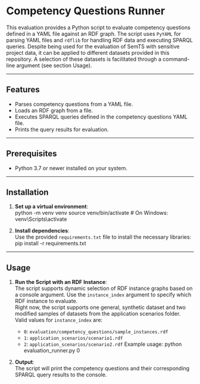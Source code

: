 # Competency Questions Runner

This evaluation provides a Python script to evaluate competency questions defined in a YAML file against an RDF graph. The script uses `PyYAML` for parsing YAML files and `rdflib` for handling RDF data and executing SPARQL queries. Despite being used for the evaluation of SemTS with sensitive project data, it can be applied to different datasets provided in this repository.
A selection of these datasets is facilitated through a command-line argument (see section Usage).

---

## Features

- Parses competency questions from a YAML file.  
- Loads an RDF graph from a file.  
- Executes SPARQL queries defined in the competency questions YAML file.  
- Prints the query results for evaluation.  

---

## Prerequisites

- Python 3.7 or newer installed on your system.

---

## Installation

1. **Set up a virtual environment**:  
python -m venv venv source venv/bin/activate # On Windows: venv\Scripts\activate

2. **Install dependencies**:  
Use the provided `requirements.txt` file to install the necessary libraries: pip install -r requirements.txt
---

## Usage

1. **Run the Script with an RDF Instance**:  
   The script supports dynamic selection of RDF instance graphs based on a console argument.
   Use the `instance_index` argument to specify which RDF instance to evaluate.  
   Right now, the script supports one general, synthetic dataset and two modified samples of datasets from the application scenarios folder.
   Valid values for `instance_index` are:  
   - `0`: `evaluation/competency_questions/sample_instances.rdf`  
   - `1`: `application_scenarios/scenario1.rdf`  
   - `2`: `application_scenarios/scenario2.rdf` 
   Example usage: python evaluation_runner.py 0

2. **Output**:  
The script will print the competency questions and their corresponding SPARQL query results to the console.
